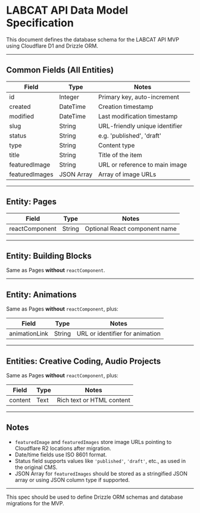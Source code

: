 # LABCAT API Data Model Specification

This document defines the database schema for the LABCAT API MVP using Cloudflare D1 and Drizzle ORM.

---

## Common Fields (All Entities)

| Field          | Type         | Notes                          |
|----------------|--------------|--------------------------------|
| id             | Integer      | Primary key, auto-increment    |
| created        | DateTime     | Creation timestamp             |
| modified       | DateTime     | Last modification timestamp    |
| slug           | String       | URL-friendly unique identifier |
| status         | String       | e.g. 'published', 'draft'      |
| type           | String       | Content type                   |
| title          | String       | Title of the item              |
| featuredImage  | String       | URL or reference to main image |
| featuredImages | JSON Array   | Array of image URLs            |

---

## Entity: Pages

| Field          | Type         | Notes                          |
|----------------|--------------|--------------------------------|
| reactComponent | String       | Optional React component name  |

---

## Entity: Building Blocks

Same as Pages **without** `reactComponent`.

---

## Entity: Animations

Same as Pages **without** `reactComponent`, plus:

| Field          | Type         | Notes                          |
|----------------|--------------|--------------------------------|
| animationLink  | String       | URL or identifier for animation|

---

## Entities: Creative Coding, Audio Projects

Same as Pages **without** `reactComponent`, plus:

| Field          | Type         | Notes                          |
|----------------|--------------|--------------------------------|
| content        | Text         | Rich text or HTML content      |

---

## Notes

- `featuredImage` and `featuredImages` store image URLs pointing to Cloudflare R2 locations after migration.  
- Date/time fields use ISO 8601 format.  
- Status field supports values like `'published'`, `'draft'`, etc., as used in the original CMS.  
- JSON Array for `featuredImages` should be stored as a stringified JSON array or using JSON column type if supported.

---

This spec should be used to define Drizzle ORM schemas and database migrations for the MVP.
